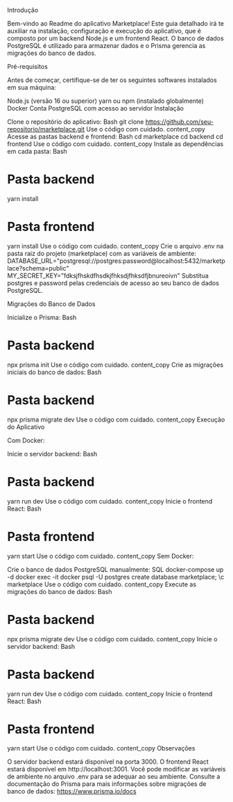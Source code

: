 Introdução

Bem-vindo ao Readme do aplicativo Marketplace! Este guia detalhado irá te auxiliar na instalação, configuração e execução do aplicativo, que é composto por um backend Node.js e um frontend React. O banco de dados PostgreSQL é utilizado para armazenar dados e o Prisma gerencia as migrações do banco de dados.

Pré-requisitos

Antes de começar, certifique-se de ter os seguintes softwares instalados em sua máquina:

Node.js (versão 16 ou superior)
yarn ou npm (instalado globalmente)
Docker
Conta PostgreSQL com acesso ao servidor
Instalação

Clone o repositório do aplicativo:
Bash
git clone https://github.com/seu-repositorio/marketplace.git
Use o código com cuidado.
content_copy
Acesse as pastas backend e frontend:
Bash
cd marketplace
cd backend
cd frontend
Use o código com cuidado.
content_copy
Instale as dependências em cada pasta:
Bash
# Pasta backend
yarn install

# Pasta frontend
yarn install
Use o código com cuidado.
content_copy
Crie o arquivo .env na pasta raiz do projeto (marketplace) com as variáveis de ambiente:
DATABASE_URL="postgresql://postgres:password@localhost:5432/marketplace?schema=public"
MY_SECRET_KEY="fdksjfhskdfhsdkjfhksdjfhksdfjbnureoivn"
Substitua postgres e password pelas credenciais de acesso ao seu banco de dados PostgreSQL.

Migrações do Banco de Dados

Inicialize o Prisma:
Bash
# Pasta backend
npx prisma init
Use o código com cuidado.
content_copy
Crie as migrações iniciais do banco de dados:
Bash
# Pasta backend
npx prisma migrate dev
Use o código com cuidado.
content_copy
Execução do Aplicativo

Com Docker:

Inicie o servidor backend:
Bash
# Pasta backend
yarn run dev
Use o código com cuidado.
content_copy
Inicie o frontend React:
Bash
# Pasta frontend
yarn start
Use o código com cuidado.
content_copy
Sem Docker:

Crie o banco de dados PostgreSQL manualmente:
SQL
docker-compose up -d
docker exec -it docker psql -U postgres
create database marketplace;
\c marketplace
Use o código com cuidado.
content_copy
Execute as migrações do banco de dados:
Bash
# Pasta backend
npx prisma migrate dev
Use o código com cuidado.
content_copy
Inicie o servidor backend:
Bash
# Pasta backend
yarn run dev
Use o código com cuidado.
content_copy
Inicie o frontend React:
Bash
# Pasta frontend
yarn start
Use o código com cuidado.
content_copy
Observações

O servidor backend estará disponível na porta 3000.
O frontend React estará disponível em http://localhost:3001.
Você pode modificar as variáveis de ambiente no arquivo .env para se adequar ao seu ambiente.
Consulte a documentação do Prisma para mais informações sobre migrações de banco de dados: https://www.prisma.io/docs
